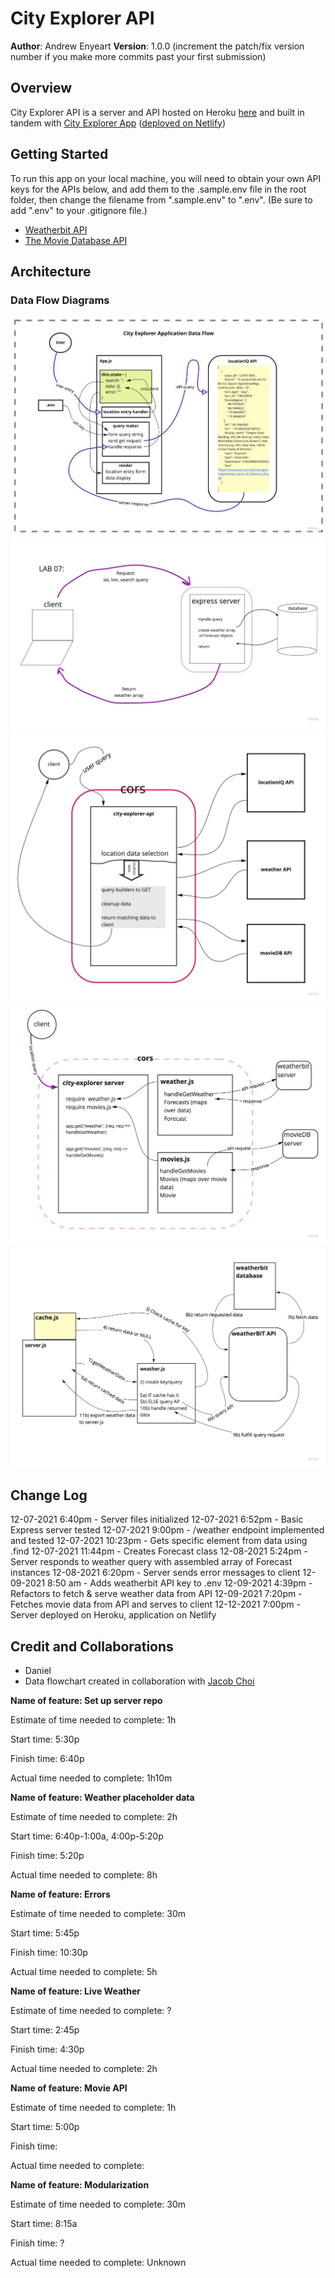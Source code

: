 # City Explorer API

**Author**: Andrew Enyeart
**Version**: 1.0.0 (increment the patch/fix version number if you make more commits past your first submission)

## Overview
City Explorer API is a server and API hosted on Heroku [here](https://ae-cityexplorerserver.herokuapp.com) and built in tandem with [City Explorer App](https://github.com/aenyeart/city-explorer) ([deployed on Netlify](https://aenyeart-city-explorer.netlify.app/)) 

## Getting Started
To run this app on your local machine, you will need to obtain your own API keys for the APIs below, and add them to the .sample.env file in the root folder, then change the filename from ".sample.env" to ".env". (Be sure to add ".env" to your .gitignore file.)
- [Weatherbit API](https://www.weatherbit.io/account/create)
- [The Movie Database API](https://www.themoviedb.org/documentation/api)


## Architecture
### Data Flow Diagrams
![Location API Data Flow](./img/cityexp-6-location.jpg?raw=true "Location API Data Flow")
![Express Server Data Flow](./img/cityexp-7-server.jpg?raw=true "Express Server Data Flow")
![Weather & Movies APIs Data Flow](./img/cityexp-8-api.jpg?raw=true "Weather & Movies APIs Data Flow")
![Server Modules Data Flow](./img/cityexp-9-modules.jpg?raw=true "Server Modules Data Flow")
![Cache Data Flow](./img/cityexp-10-cache.jpg?raw=true "Cache Data Flow")



## Change Log
<!-- Use this area to document the iterative changes made to your application as each feature is successfully implemented. Use time stamps. Here's an example:

01-01-2001 4:59pm - Application now has a fully-functional express server, with a GET route for the location resource. -->
12-07-2021 6:40pm - Server files initialized
12-07-2021 6:52pm - Basic Express server tested
12-07-2021 9:00pm - /weather endpoint implemented and tested
12-07-2021 10:23pm - Gets specific element from data using .find
12-07-2021 11:44pm - Creates Forecast class
12-08-2021 5:24pm - Server responds to weather query with assembled array of Forecast instances
12-08-2021 6:20pm - Server sends error messages to client
12-09-2021 8:50 am - Adds weatherbit API key to .env
12-09-2021 4:39pm - Refactors to fetch & serve weather data from API
12-09-2021 7:20pm - Fetches movie data from API and serves to client
12-12-2021 7:00pm - Server deployed on Heroku, application on Netlify



## Credit and Collaborations
- Daniel 
- Data flowchart created in collaboration with [Jacob Choi](https://github.com/Choij12)

**Name of feature: Set up server repo**

Estimate of time needed to complete: 1h

Start time: 5:30p

Finish time: 6:40p

Actual time needed to complete: 1h10m

**Name of feature: Weather placeholder data**

Estimate of time needed to complete: 2h

Start time: 6:40p-1:00a, 4:00p-5:20p

Finish time: 5:20p

Actual time needed to complete: 8h

**Name of feature: Errors**

Estimate of time needed to complete: 30m 

Start time: 5:45p

Finish time: 10:30p

Actual time needed to complete: 5h

**Name of feature: Live Weather**

Estimate of time needed to complete: ?

Start time: 2:45p

Finish time: 4:30p

Actual time needed to complete: 2h

**Name of feature: Movie API**

Estimate of time needed to complete: 1h

Start time: 5:00p

Finish time: 

Actual time needed to complete: 

**Name of feature: Modularization**

Estimate of time needed to complete: 30m 

Start time: 8:15a

Finish time: ?

Actual time needed to complete: Unknown